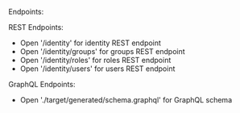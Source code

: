 
Endpoints:

REST Endpoints:

* Open '/identity' for identity REST endpoint
* Open '/identity/groups' for groups REST endpoint
* Open '/identity/roles' for roles REST endpoint
* Open '/identity/users' for users REST endpoint

GraphQL Endpoints:

* Open './target/generated/schema.graphql' for GraphQL schema

